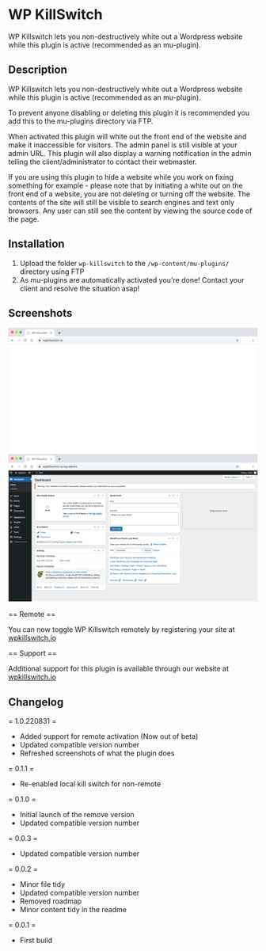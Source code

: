 # WP KillSwitch

WP Killswitch lets you non-destructively white out a Wordpress website while this plugin is active (recommended as an mu-plugin).

## Description

WP Killswitch lets you non-destructively white out a Wordpress website while this plugin is active (recommended as an mu-plugin).

To prevent anyone disabling or deleting this plugin it is recommended you add this to the mu-plugins directory via FTP.

When activated this plugin will white out the front end of the website and make it inaccessible for visitors. The admin panel is still visible at your admin URL. This plugin will also display a warning notification in the admin telling the client/administrator to contact their webmaster.

If you are using this plugin to hide a website while you work on fixing something for example - please note that by initiating a white out on the front end of a website, you are not deleting or turning off the website. The contents of the site will still be visible to search engines and text only browsers. Any user can still see the content by viewing the source code of the page.

## Installation

1. Upload the folder `wp-killswitch` to the `/wp-content/mu-plugins/` directory using FTP
2. As mu-plugins are automatically activated you're done! Contact your client and resolve the situation asap!

## Screenshots

![Frontend View](/screenshot-1.png?raw=true "When active, visitors will see a blank screen on the frontend of their site.")
![Dashboard View](/screenshot-2.png?raw=true "A standard warning message will be displayed to site admins on the dashboard.")

== Remote ==

You can now toggle WP Killswitch remotely by registering your site at [wpkillswitch.io](https://wpkillswitch.io) 

== Support ==

Additional support for this plugin is available through our website at [wpkillswitch.io](https://wpkillswitch.io) 
## Changelog

= 1.0.220831 =
* Added support for remote activation (Now out of beta)
* Updated compatible version number
* Refreshed screenshots of what the plugin does

= 0.1.1 =
* Re-enabled local kill switch for non-remote

= 0.1.0 =
* Initial launch of the remove version
* Updated compatible version number

= 0.0.3 =
* Updated compatible version number

= 0.0.2 =
* Minor file tidy
* Updated compatible version number
* Removed roadmap
* Minor content tidy in the readme

= 0.0.1 =
* First build
